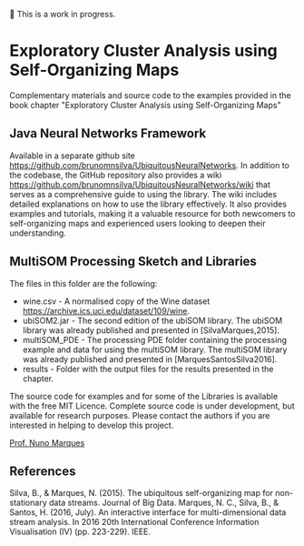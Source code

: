 :construction: This is a work in progress.

# Exploratory Cluster Analysis using Self-Organizing Maps

Complementary materials and source code to the examples provided in the book chapter "Exploratory Cluster Analysis using Self-Organizing Maps"


## Java Neural Networks Framework

Available in a separate github site <https://github.com/brunomnsilva/UbiquitousNeuralNetworks>. In addition to the codebase, the GitHub repository also provides a wiki <https://github.com/brunomnsilva/UbiquitousNeuralNetworks/wiki> that serves as a comprehensive guide to using the library. The wiki includes detailed explanations on how to use the library effectively. It also provides examples and tutorials, making it a valuable resource for both newcomers to self-organizing maps and experienced users looking to deepen their understanding.

## MultiSOM Processing Sketch and Libraries

The files in this folder are the following:

  - wine.csv - A normalised copy of the Wine dataset <https://archive.ics.uci.edu/dataset/109/wine>.
  - ubiSOM2.jar - The second edition of the ubiSOM library. The ubiSOM library was already published and presented in [SilvaMarques,2015].
  - multiSOM_PDE - The processing PDE folder containing the processing example and data for using the multiSOM library. The multiSOM library was already published and presented in [MarquesSantosSilva2016].
 - results - Folder with the output files for the results presented in the chapter.

The source code for examples and for some of the Libraries is available with the free MIT Licence. Complete source code is under development, but available for research purposes. Please contact the authors if you are interested in helping to develop this project.

[Prof. Nuno Marques](mailto:nmm@fct.unl.pt?subject=[GitHub]MultiSOM)


## References

Silva, B., & Marques, N. (2015). The ubiquitous self-organizing map for non-stationary data streams. Journal of Big Data.
Marques, N. C., Silva, B., & Santos, H. (2016, July). An interactive interface for multi-dimensional data stream analysis. In 2016 20th International Conference Information Visualisation (IV) (pp. 223-229). IEEE.
